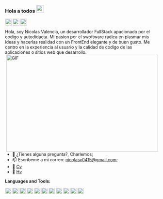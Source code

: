 ### Hola a todos <img src="https://media.giphy.com/media/hvRJCLFzcasrR4ia7z/giphy.gif" width="25px">
<a href="https://twitter.com/nicolas_edwar">
  <img align="left" alt="Twitter" width="22px" src="https://raw.githubusercontent.com/peterthehan/peterthehan/master/assets/twitter.svg" />
</a>
<a href="https://www.linkedin.com/in/nicolas-valencia-093315193/">
  <img align="left" alt="LinkedIN" width="22px" src="https://raw.githubusercontent.com/peterthehan/peterthehan/master/assets/linkedin.svg" />
</a>
<a href="https://www.instagram.com/_un_tal_nicolas">
  <img align="left" alt="Abhishek's Spotify" width="22px" src="https://user-images.githubusercontent.com/62915251/109051481-974e3380-76a8-11eb-8fb1-71025d3e4916.png" />
</a>

<br />
<br />
Hola, soy Nicolas Valencia, un desarrollador FullStack apacionado por el codigo y autodidacta. Mi pasion por el swoftware radica en plasmar mis ideas y hacerlas realidad con un FrontEnd elegante y de buen gusto. Me centro en la experiencia al usuario y la calidad de codigo de las aplicaciones o sitios web que desarrollo.

  <img align="right" alt="GIF" src="https://github.com/abhisheknaiidu/abhisheknaiidu/blob/master/code.gif?raw=true" width="500" height="320" />
  
- 💬 ¿Tienes alguna pregunta?, Charlemos;
- 📫 Escribeme a mi correo: nicolasv0415@gmail.com;
- 📝 [Cv](https://drive.google.com/file/d/11OgnBA5xbAa5iYiU969ZouK4920rFiIA/view?usp=sharing)
- 📝 [Hv](https://drive.google.com/file/d/1otJlYABcPZq-H7uR8Bie56ht03rGNTjI/view?usp=sharing)

**Languages and Tools:**  

<code><img height="20" src="https://user-images.githubusercontent.com/62915251/109055753-94a20d00-76ad-11eb-858b-4e80a7f7c94d.png"></code>
<code><img height="20" src="https://user-images.githubusercontent.com/62915251/109055754-953aa380-76ad-11eb-9aed-74b02652b70e.png"></code>
<code><img height="20" src="https://user-images.githubusercontent.com/62915251/109055758-953aa380-76ad-11eb-880b-ccdae248dcbd.png"></code>
<code><img height="20" src="https://user-images.githubusercontent.com/62915251/109055761-95d33a00-76ad-11eb-9593-995dd2ee10f3.png"></code>
<code><img height="20" src="https://user-images.githubusercontent.com/62915251/109055762-95d33a00-76ad-11eb-8936-37f8bd53e0c6.png"></code>
<code><img height="20" src="https://user-images.githubusercontent.com/62915251/109055774-98ce2a80-76ad-11eb-9678-b8e5461eebd8.png"></code>
<code><img height="20" src="https://user-images.githubusercontent.com/62915251/109055775-98ce2a80-76ad-11eb-92a9-4bd3320fb59e.png"></code>
<code><img height="20" src="https://user-images.githubusercontent.com/62915251/109055776-98ce2a80-76ad-11eb-9426-558572ab7b89.png"></code>
<code><img height="20" src="https://user-images.githubusercontent.com/62915251/109055777-98ce2a80-76ad-11eb-92ab-9e1f09251d20.png"></code>
<code><img height="20" src="https://user-images.githubusercontent.com/62915251/109055778-9966c100-76ad-11eb-872c-f6da87882bce.png"></code>
<code><img height="20" src="https://user-images.githubusercontent.com/62915251/109055779-9966c100-76ad-11eb-959c-705f07b8b991.png"></code>
